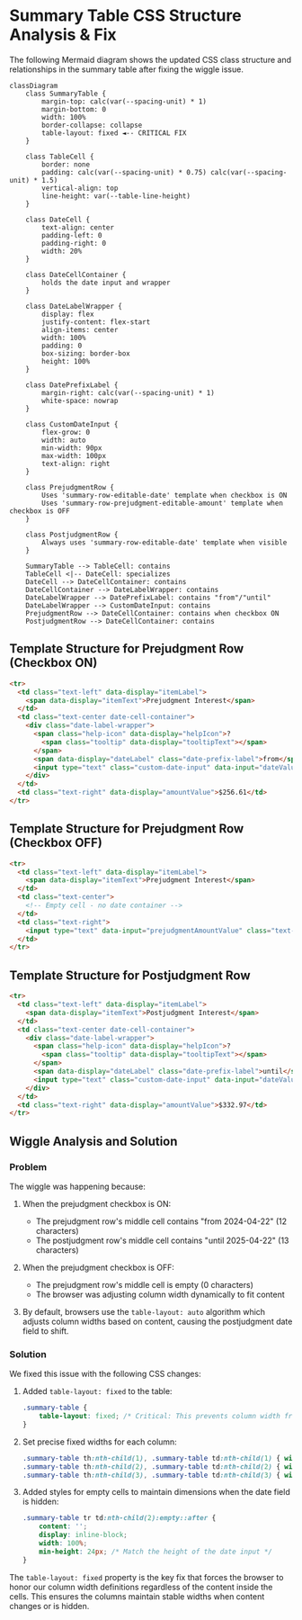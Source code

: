 # Summary Table CSS Structure Analysis & Fix

The following Mermaid diagram shows the updated CSS class structure and relationships in the summary table after fixing the wiggle issue.

```mermaid
classDiagram
    class SummaryTable {
        margin-top: calc(var(--spacing-unit) * 1)
        margin-bottom: 0
        width: 100%
        border-collapse: collapse
        table-layout: fixed ◄-- CRITICAL FIX
    }

    class TableCell {
        border: none
        padding: calc(var(--spacing-unit) * 0.75) calc(var(--spacing-unit) * 1.5)
        vertical-align: top
        line-height: var(--table-line-height)
    }

    class DateCell {
        text-align: center
        padding-left: 0
        padding-right: 0
        width: 20%
    }

    class DateCellContainer {
        holds the date input and wrapper
    }

    class DateLabelWrapper {
        display: flex
        justify-content: flex-start
        align-items: center
        width: 100%
        padding: 0
        box-sizing: border-box
        height: 100%
    }

    class DatePrefixLabel {
        margin-right: calc(var(--spacing-unit) * 1)
        white-space: nowrap
    }

    class CustomDateInput {
        flex-grow: 0
        width: auto
        min-width: 90px
        max-width: 100px
        text-align: right
    }

    class PrejudgmentRow {
        Uses 'summary-row-editable-date' template when checkbox is ON
        Uses 'summary-row-prejudgment-editable-amount' template when checkbox is OFF
    }

    class PostjudgmentRow {
        Always uses 'summary-row-editable-date' template when visible
    }

    SummaryTable --> TableCell: contains
    TableCell <|-- DateCell: specializes
    DateCell --> DateCellContainer: contains
    DateCellContainer --> DateLabelWrapper: contains
    DateLabelWrapper --> DatePrefixLabel: contains "from"/"until"
    DateLabelWrapper --> CustomDateInput: contains
    PrejudgmentRow --> DateCellContainer: contains when checkbox ON
    PostjudgmentRow --> DateCellContainer: contains
```

## Template Structure for Prejudgment Row (Checkbox ON)
```html
<tr>
  <td class="text-left" data-display="itemLabel">
    <span data-display="itemText">Prejudgment Interest</span>
  </td>
  <td class="text-center date-cell-container">
    <div class="date-label-wrapper">
      <span class="help-icon" data-display="helpIcon">?
        <span class="tooltip" data-display="tooltipText"></span>
      </span>
      <span data-display="dateLabel" class="date-prefix-label">from</span>
      <input type="text" class="custom-date-input" data-input="dateValue">
    </div>
  </td>
  <td class="text-right" data-display="amountValue">$256.61</td>
</tr>
```

## Template Structure for Prejudgment Row (Checkbox OFF)
```html
<tr>
  <td class="text-left" data-display="itemLabel">
    <span data-display="itemText">Prejudgment Interest</span>
  </td>
  <td class="text-center">
    <!-- Empty cell - no date container -->
  </td>
  <td class="text-right">
    <input type="text" data-input="prejudgmentAmountValue" class="text-right">
  </td>
</tr>
```

## Template Structure for Postjudgment Row
```html
<tr>
  <td class="text-left" data-display="itemLabel">
    <span data-display="itemText">Postjudgment Interest</span>
  </td>
  <td class="text-center date-cell-container">
    <div class="date-label-wrapper">
      <span class="help-icon" data-display="helpIcon">?
        <span class="tooltip" data-display="tooltipText"></span>
      </span>
      <span data-display="dateLabel" class="date-prefix-label">until</span>
      <input type="text" class="custom-date-input" data-input="dateValue">
    </div>
  </td>
  <td class="text-right" data-display="amountValue">$332.97</td>
</tr>
```

## Wiggle Analysis and Solution

### Problem
The wiggle was happening because:

1. When the prejudgment checkbox is ON:
   - The prejudgment row's middle cell contains "from 2024-04-22" (12 characters)
   - The postjudgment row's middle cell contains "until 2025-04-22" (13 characters)

2. When the prejudgment checkbox is OFF:
   - The prejudgment row's middle cell is empty (0 characters)
   - The browser was adjusting column width dynamically to fit content

3. By default, browsers use the `table-layout: auto` algorithm which adjusts column widths based on content, causing the postjudgment date field to shift.

### Solution
We fixed this issue with the following CSS changes:

1. Added `table-layout: fixed` to the table:
   ```css
   .summary-table {
       table-layout: fixed; /* Critical: This prevents column width from changing based on content */
   }
   ```

2. Set precise fixed widths for each column:
   ```css
   .summary-table th:nth-child(1), .summary-table td:nth-child(1) { width: 40%; } /* Item name column */
   .summary-table th:nth-child(2), .summary-table td:nth-child(2) { width: 30%; } /* Date column */
   .summary-table th:nth-child(3), .summary-table td:nth-child(3) { width: 30%; } /* Amount column */
   ```

3. Added styles for empty cells to maintain dimensions when the date field is hidden:
   ```css
   .summary-table tr td:nth-child(2):empty::after {
       content: '';
       display: inline-block;
       width: 100%;
       min-height: 24px; /* Match the height of the date input */
   }
   ```

The `table-layout: fixed` property is the key fix that forces the browser to honor our column width definitions regardless of the content inside the cells. This ensures the columns maintain stable widths when content changes or is hidden.
